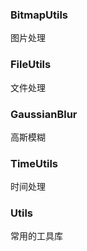 ### BitmapUtils

图片处理

### FileUtils

文件处理

### GaussianBlur

高斯模糊

### TimeUtils

时间处理

### Utils

常用的工具库
